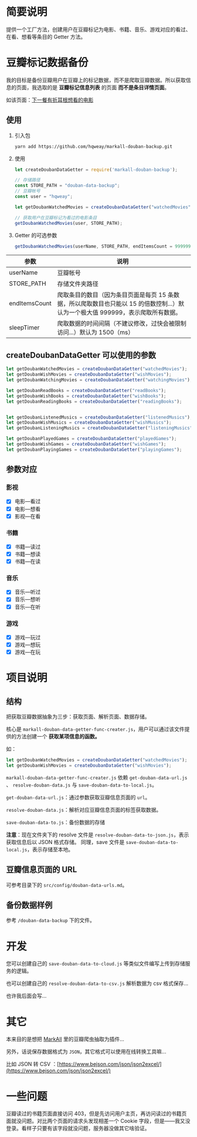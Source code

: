 # 简要说明

提供一个工厂方法，创建用户在豆瓣标记为电影、书籍、音乐、游戏对应的看过、在看、想看等条目的 Getter 方法。

# 豆瓣标记数据备份

我的目标是备份豆瓣用户在豆瓣上的标记数据，而不是爬取豆瓣数据。所以获取信息的页面，我选取的是 **豆瓣标记信息列表** 的页面 **而不是条目详情页面**。

如该页面：[下一餐有折耳根想看的电影](https://movie.douban.com/people/hqweay/wish?start=15&sort=time&rating=all&filter=all&mode=grid)

## 使用

1. 引入包

   ```bash
   yarn add https://github.com/hqweay/markall-douban-backup.git
   ```

2. 使用

   ```javascript
   let createDoubanDataGetter = require('markall-douban-backup');
   
   // 存储路径
   const STORE_PATH = "douban-data-backup";
   // 豆瓣帐号
   const user = "hqweay";
   
   let getDoubanWatchedMovies = createDoubanDataGetter("watchedMovies");
   
   // 获取用户在豆瓣标记为看过的电影条目
   getDoubanWatchedMovies(user, STORE_PATH);
   ```

3. Getter 的可选参数

   ```javascript
   getDoubanWatchedMovies(userName, STORE_PATH, endItemsCount = 999999, sleepTimer = 1500) 
   ```

| 参数          | 说明                                                         |
| ------------- | ------------------------------------------------------------ |
| userName      | 豆瓣帐号                                                     |
| STORE_PATH    | 存储文件夹路径                                               |
| endItemsCount | 爬取条目的数目（因为条目页面是每页 15 条数据，所以爬取数目也只能以 15 的倍数控制...）默认为一个极大值 999999，表示爬取所有数据。 |
| sleepTimer    | 爬取数据的时间间隔（不建议修改，过快会被限制访问...）默认为 1500（ms） |

## createDoubanDataGetter 可以使用的参数

```javascript
let getDoubanWatchedMovies = createDoubanDataGetter("watchedMovies");
let getDoubanWishMovies = createDoubanDataGetter("wishMovies");
let getDoubanWatchingMovies = createDoubanDataGetter("watchingMovies");

let getDoubanReadBooks = createDoubanDataGetter("readBooks");
let getDoubanWishBooks = createDoubanDataGetter("wishBooks");
let getDoubanReadingBooks = createDoubanDataGetter("readingBooks");


let getDoubanListenedMusics = createDoubanDataGetter("listenedMusics");
let getDoubanWishMusics = createDoubanDataGetter("wishMusics");
let getDoubanListeningMusics = createDoubanDataGetter("listeningMusics");

let getDoubanPlayedGames = createDoubanDataGetter("playedGames");
let getDoubanWishGames = createDoubanDataGetter("wishGames");
let getDoubanPlayingGames = createDoubanDataGetter("playingGames");
```

## 参数对应

### 影视

- [x] 电影—看过
- [x] 电影—想看
- [x] 影视—在看

### 书籍

- [x] 书籍—读过
- [x] 书籍—想读
- [x] 书籍—在读

### 音乐

- [x] 音乐—听过
- [x] 音乐—想听
- [x] 音乐—在听

### 游戏

- [x] 游戏—玩过
- [x] 游戏—想玩
- [x] 游戏—在玩

# 项目说明

## 结构

把获取豆瓣数据抽象为三步：获取页面、解析页面、数据存储。

核心是 `markall-douban-data-getter-func-creater.js`，用户可以通过该文件提供的方法创建一个 **获取某项信息的函数。**

如：

```javascript
let getDoubanWatchedMovies = createDoubanDataGetter("watchedMovies");
let getDoubanWishMovies = createDoubanDataGetter("wishMovies");
```

`markall-douban-data-getter-func-creater.js` 依赖 `get-douban-data-url.js` 、 `resolve-douban-data.js` 与 `save-douban-data-to-local.js`。

`get-douban-data-url.js`：通过参数获取豆瓣信息页面的 `url`。

`resolve-douban-data.js`：解析对应豆瓣信息页面的标签获取数据。

`save-douban-data-to.js`：备份数据的存储

**注意**：现在文件夹下的 resolve 文件是 `resolve-douban-data-to-json.js`，表示获取信息后以 JSON 格式存储。
同理，save 文件是 `save-douban-data-to-local.js`，表示存储至本地。

## 豆瓣信息页面的 URL 

可参考目录下的 `src/config/douban-data-urls.md`。

## 备份数据样例

参考 `/douban-data-backup` 下的文件。

# 开发

您可以创建自己的 `save-douban-data-to-cloud.js` 等类似文件编写上传到存储服务的逻辑。

也可以创建自己的 `resolve-douban-data-to-csv.js` 解析数据为 csv 格式保存...

也许我后面会写...

# 其它

本来目的是想把 [MarkAll](https://github.com/hqweay/MarkAll) 里的豆瓣爬虫抽取为插件...

另外，话说保存数据格式为 `JSON`，其它格式可以使用在线转换工具嘛...

比如 JSON 转 CSV ：[https://www.bejson.com/json/json2excel/](https://www.bejson.com/json/json2excel/)

# 一些问题

豆瓣读过的书籍页面直接访问 403，但是先访问用户主页，再访问读过的书籍页面就没问题。对比两个页面的请求头发现相差一个 Cookie 字段，但是——我又没登录。看样子只要有该字段就没问题，服务器没做其它啥验证。